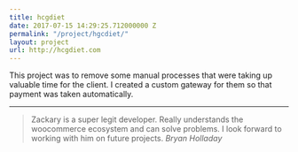 ```yaml
---
title: hcgdiet
date: 2017-07-15 14:29:25.712000000 Z
permalink: "/project/hgcdiet/"
layout: project
url: http://hcgdiet.com
---
```


This project was to remove some manual processes that were taking up valuable time for the client. I created a custom gateway for them so that payment was taken automatically.

---

> Zackary is a super legit developer. Really understands the woocommerce ecosystem and can solve problems. I look forward to working with him on future projects. *Bryan Holladay*

